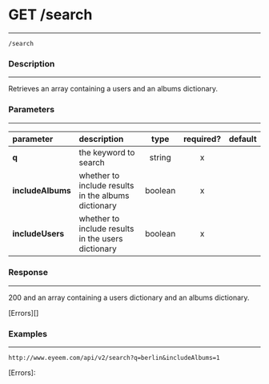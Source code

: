 # GET /search    
***
`/search`

### Description
***
Retrieves an array containing a users and an albums dictionary.

### Parameters
***

|parameter| description| type |required? |default|
|:---------|:--------------|:----------:|:------------:|:------------:|
|**q**|the keyword to search|string|x||
|**includeAlbums**| whether to include results in the albums dictionary|boolean|x||
|**includeUsers**|whether to include results in the users dictionary|boolean|x||

### Response
***


200 and an array containing a users dictionary and an albums dictionary.



[Errors][]

### Examples
***

`http://www.eyeem.com/api/v2/search?q=berlin&includeAlbums=1`







[Errors]: 